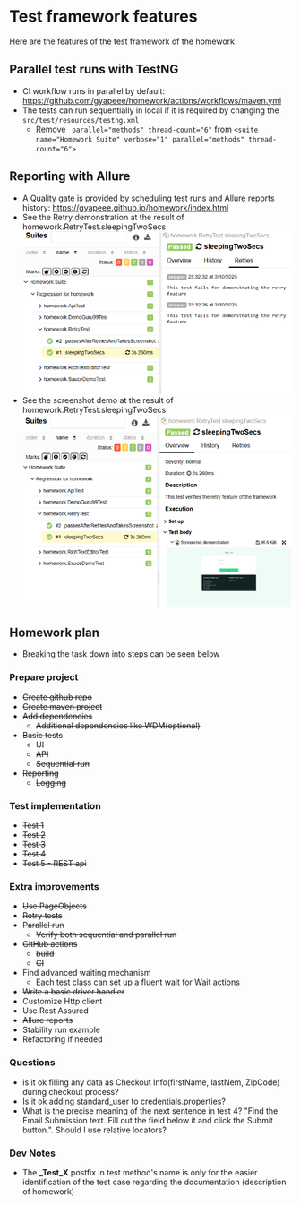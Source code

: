 # Test framework features

Here are the features of the test framework of the homework

## Parallel test runs with TestNG

- CI workflow runs in parallel by default: https://github.com/gyapeee/homework/actions/workflows/maven.yml
- The tests can run sequentially in local if it is required by changing the ```src/test/resources/testng.xml```
    - Remove ``` parallel="methods" thread-count="6"``` from
      ```<suite name="Homework Suite" verbose="1" parallel="methods" thread-count="6">```

## Reporting with Allure

- A Quality gate is provided by scheduling test runs and Allure reports
  history:  https://gyapeee.github.io/homework/index.html
- See the Retry demonstration at the result of homework.RetryTest.sleepingTwoSecs
  ![Retry.PNG](img/Retry.PNG)
- See the screenshot demo at the result of homework.RetryTest.sleepingTwoSecs
  ![Screenshot.PNG](img/Screenshot.PNG)

## Homework plan

- Breaking the task down into steps can be seen below

### Prepare project

- ~~Create github repo~~
- ~~Create maven project~~
- ~~Add dependencies~~
    - ~~Additional dependencies like WDM(optional)~~
- ~~Basic tests~~
    - ~~UI~~
    - ~~API~~
    - ~~Sequential run~~
- ~~Reporting~~
    - ~~Logging~~

### Test implementation

- ~~Test 1~~
- ~~Test 2~~
- ~~Test 3~~
- ~~Test 4~~
- ~~Test 5 - REST api~~

### Extra improvements

- ~~Use PageObjects~~
- ~~Retry tests~~
- ~~Parallel run~~
    - ~~Verify both sequential and parallel run~~
- ~~GitHub actions~~
    - ~~build~~
    - ~~CI~~
- Find advanced waiting mechanism
    - Each test class can set up a fluent wait for Wait actions
- ~~Write a basic driver handler~~
- Customize Http client
- Use Rest Assured
- ~~Allure reports~~
- Stability run example
- Refactoring if needed

### Questions

- is it ok filling any data as Checkout Info(firstName, lastNem, ZipCode) during checkout process?
- Is it ok adding standard_user to credentials.properties?
- What is the precise meaning of the next sentence in test 4?
  "Find the Email Submission text. Fill out the field below it and click the Submit button.". Should I use relative
  locators?

### Dev Notes

- The **_Test_X** postfix in test method's name is only for the easier identification of the test case regarding the
  documentation
  (description of homework)
